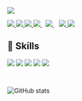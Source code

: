 ![](https://komarev.com/ghpvc/?username=FlutterBoyfriend)




<a href="https://api.whatsapp.com/send?phone=2349068732878&text=Hello%20Dammy,%20I%20got%20your%20contact%20from%20your%20Github%20profile" alt="Connect on Whatsapp"> 
    <img src="https://img.shields.io/badge/WHATSAPP-%2325D366.svg?&style=for-the-badge&logo=whatsapp&logoColor=white" /> 
</a>
<a href="https://www.twitter.com/@kin-devv" alt="Follow Me on Twitter"> 
    <img src="https://img.shields.io/badge/twitter-%231DA1F2.svg?&style=for-the-badge&logo=twitter&logoColor=white" />
</a>
<a href="https://www.instagram.com/@kin.devv" alt="Follow Me on Instagram"> 
    <img src="https://img.shields.io/badge/instagram-%23D14831.svg?&style=for-the-badge&logo=instagram&logoColor=white" />
</a>
<a href="https://https://skype.com/live:.cid.c6159aa18ce5059f" alt="Follow Me on Twitter"> 
    <img src="https://img.shields.io/badge/skype-%231DA1F2.svg?&style=for-the-badge&logo=skype&logoColor=white" />
</a>
</a>&nbsp;
<a href="mailto: amailtodammy@gmail.com">
  <img src="https://img.shields.io/badge/email me-%23D14836.svg?&style=for-the-badge&logo=gmail&logoColor=white" />
</a>&nbsp;&nbsp;
<a href="https:t.me/ichie200 alt="messsage on Telegram"> 
    <img src="https://img.shields.io/badge/telegram-%231DA1F2.svg?&style=for-the-badge&logo=telegram&logoColor=blue" />
</a>
 <a href="https:https://www.linkedin.com/in/adekunle-damilola-506a60224?="messsage on linkedln"> 
    <img src="https://img.shields.io/badge/linkedln-%231DA1F2.svg?&style=for-the-badge&logo=telegram&logoColor=blue" />
</a>                                                                                                                    

## 🚀 Skills

<img src="https://img.shields.io/badge/javascript-%23F7DF1E.svg?&style=for-the-badge&logo=javascript&logoColor=white" /> <img src="https://img.shields.io/badge/kotlin-%FA26A0.svg?&style=for-the-badge&logo=kotlin&logoColor=white" /> <img src="https://img.shields.io/badge/flutter-%231DA1F2.svg?&style=for-the-badge&logo=flutter&logoColor=white" /> <img src="https://img.shields.io/badge/firebase-%231DA1F2.svg?&style=for-the-badge&logo=firebase&logoColor=yellow" />  <img src="https://img.shields.io/badge/figma-%23D14836.svg?&style=for-the-badge&logo=figma&logoColor=white" /> 

<br>

![GitHub stats](https://github-readme-stats.vercel.app/api?username=kin-devv&show_icons=true)
